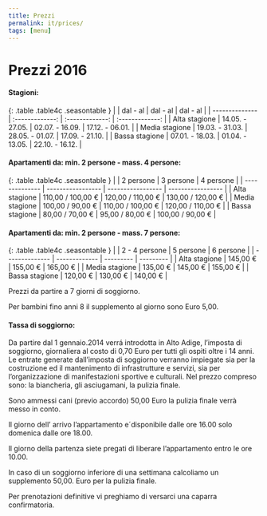 ```yaml
---
title: Prezzi
permalink: it/prices/
tags: [menu]
---
```


# Prezzi 2016

#### Stagioni:

{: .table .table4c .seasontable }
|                | dal - al        | dal - al        | dal - al        |
| -------------- | :-------------: | :-------------: | :-------------: |
| Alta stagione  | 14.05. - 27.05. | 02.07. - 16.09. | 17.12. - 06.01. |
| Media stagione | 19.03. - 31.03. | 28.05.	- 01.07. | 17.09. - 21.10. |
| Bassa stagione | 07.01. - 18.03. | 01.04. - 13.05. | 22.10. - 16.12. |

#### Apartamenti da: min. 2 persone - mass. 4 persone:

{: .table .table4c .seasontable }
|                | 2 persone         | 3 persone         | 4 persone         |
| -------------- | ----------------- | ----------------- | ----------------- |
| Alta stagione  | 110,00 / 100,00 € | 120,00 / 110,00 € | 130,00 / 120,00 € |
| Media stagione | 100,00 / 90,00 €  | 110,00 / 100,00 € | 120,00 / 110,00 € |
| Bassa stagione | 80,00 / 70,00 €   | 95,00 / 80,00 €   | 100,00 / 90,00 €  |

#### Apartamenti da: min. 2 persone - mass. 7 persone:

{: .table .table4c .seasontable }
|                | 2 - 4 persone | 5 persone | 6 persone |
| -------------- | ------------- | --------- | --------- |
| Alta stagione  | 145,00 €      | 155,00 €  | 165,00 €  |
| Media stagione | 135,00 €      | 145,00 €  | 155,00 €  |
| Bassa stagione | 120,00 €      | 130,00 €  | 140,00 €  |

Prezzi da partire a 7 giorni di soggiorno.

Per bambini fino anni 8 il supplemento al giorno sono Euro 5,00.

#### Tassa di soggiorno:

Da partire dal 1 gennaio.2014 verrá introdotta in Alto Adige, l’imposta di soggiorno, giornaliera al costo di 0,70 Euro per tutti gli ospiti oltre i 14 anni.
Le entrate generate dall’imposta di soggiorno verranno impiegate sia per la costruzione ed il mantenimento di infrastrutture e servizi, sia per l’organizzazione di manifestazioni sportive e culturali.
Nel prezzo compreso sono: la biancheria, gli asciugamani, la pulizia finale.

Sono ammessi cani (previo accordo) 50,00 Euro la pulizia finale verrà messo in conto.

Il giorno dell’ arrivo l’appartamento e´disponibile dalle ore 16.00 solo domenica dalle ore 18.00.

Il giorno della partenza siete pregati di liberare l’appartamento entro le ore 10.00.

In caso di un soggiorno inferiore di una settimana calcoliamo un supplemento 50,00. Euro per la pulizia finale.

Per prenotazioni definitive vi preghiamo di versarci una caparra confirmatoria.